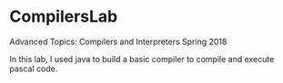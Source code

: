 # CompilersLab
Advanced Topics: Compilers and Interpreters Spring 2018

In this lab, I used java to build a basic compiler to compile and execute pascal code.

